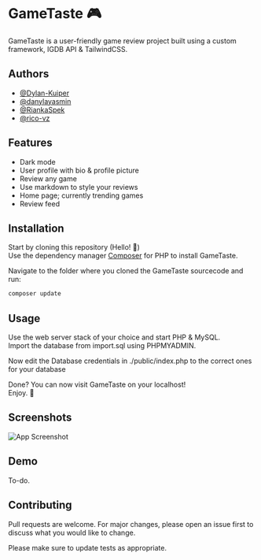 
# GameTaste 🎮

GameTaste is a user-friendly game review project built using a custom framework, IGDB API & TailwindCSS.

## Authors

- [@Dylan-Kuiper](https://github.com/Dylan-Kuiper)
- [@danylayasmin](https://github.com/danylayasmin)
- [@RiankaSpek](https://github.com/RiankaSpek)
- [@rico-vz](https://github.com/rico-vz)

## Features

- Dark mode
- User profile with bio & profile picture
- Review any game
- Use markdown to style your reviews
- Home page; currently trending games
- Review feed

## Installation

Start by cloning this repository (Hello! 👋)
\
Use the dependency manager [Composer](https://getcomposer.org/) for PHP to install GameTaste.

Navigate to the folder where you cloned the GameTaste sourcecode and run:

```bash
composer update
```

## Usage

Use the web server stack of your choice and start PHP & MySQL.
\
Import the database from import.sql using PHPMYADMIN.

Now edit the Database credentials in ./public/index.php to the correct ones for your database

Done? You can now visit GameTaste on your localhost! 
\
Enjoy. 🥳


## Screenshots

![App Screenshot](https://via.placeholder.com/468x300?text=Todo.)

## Demo

To-do.

## Contributing

Pull requests are welcome. For major changes, please open an issue first to discuss what you would like to change.

Please make sure to update tests as appropriate.
